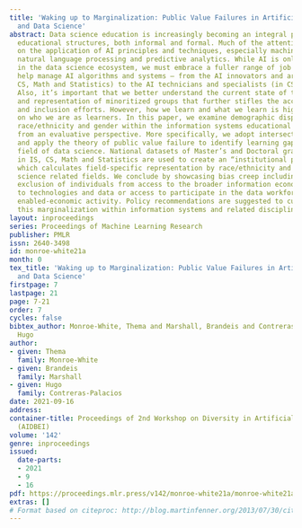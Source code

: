 ```yaml
---
title: 'Waking up to Marginalization: Public Value Failures in Artificial Intelligence
  and Data Science'
abstract: Data science education is increasingly becoming an integral part of many
  educational structures, both informal and formal. Much of the attention has been
  on the application of AI principles and techniques, especially machine learning,
  natural language processing and predictive analytics. While AI is only one phase
  in the data science ecosystem, we must embrace a fuller range of job roles that
  help manage AI algorithms and systems — from the AI innovators and architects (in
  CS, Math and Statistics) to the AI technicians and specialists (in CS, IT and IS).
  Also, it’s important that we better understand the current state of the low participation
  and representation of minoritized groups that further stifles the accessibility
  and inclusion efforts. However, how we learn and what we learn is highly dependent
  on who we are as learners. In this paper, we examine demographic disparities by
  race/ethnicity and gender within the information systems educational infrastructure
  from an evaluative perspective. More specifically, we adopt intersectional methods
  and apply the theory of public value failure to identify learning gaps in the fast-growing
  field of data science. National datasets of Master’s and Doctoral graduate students
  in IS, CS, Math and Statistics are used to create an “institutional parity score”
  which calculates field-specific representation by race/ethnicity and gender in data
  science related fields. We conclude by showcasing bias creep including the situational
  exclusion of individuals from access to the broader information economy, be it access
  to technologies and data or access to participate in the data workforce or data
  enabled-economic activity. Policy recommendations are suggested to curb and reduce
  this marginalization within information systems and related disciplines.
layout: inproceedings
series: Proceedings of Machine Learning Research
publisher: PMLR
issn: 2640-3498
id: monroe-white21a
month: 0
tex_title: 'Waking up to Marginalization: Public Value Failures in Artificial Intelligence
  and Data Science'
firstpage: 7
lastpage: 21
page: 7-21
order: 7
cycles: false
bibtex_author: Monroe-White, Thema and Marshall, Brandeis and Contreras-Palacios,
  Hugo
author:
- given: Thema
  family: Monroe-White
- given: Brandeis
  family: Marshall
- given: Hugo
  family: Contreras-Palacios
date: 2021-09-16
address:
container-title: Proceedings of 2nd Workshop on Diversity in Artificial Intelligence
  (AIDBEI)
volume: '142'
genre: inproceedings
issued:
  date-parts:
  - 2021
  - 9
  - 16
pdf: https://proceedings.mlr.press/v142/monroe-white21a/monroe-white21a.pdf
extras: []
# Format based on citeproc: http://blog.martinfenner.org/2013/07/30/citeproc-yaml-for-bibliographies/
---
```

